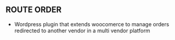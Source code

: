 ## ROUTE ORDER 

- Wordpress plugin that extends woocomerce to manage orders redirected to another vendor in a multi vendor platform


